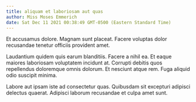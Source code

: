 ```yaml
---
title: aliquam et laboriosam aut quas
author: Miss Moses Emmerich
date: Sat Dec 11 2021 00:38:49 GMT-0500 (Eastern Standard Time)
---
```

Et accusamus dolore. Magnam sunt placeat. Facere voluptas dolor recusandae tenetur officiis provident amet.

 Laudantium quidem quis earum blanditiis. Facere a nihil ea. Et eaque maiores laboriosam voluptatem incidunt at. Corrupti debitis quos repellendus doloremque omnis dolorum. Et nesciunt atque rem. Fuga aliquid odio suscipit minima.

 Labore aut ipsam iste ad consectetur quas. Quibusdam sit excepturi adipisci delectus quaerat. Adipisci laborum recusandae et culpa amet sunt.